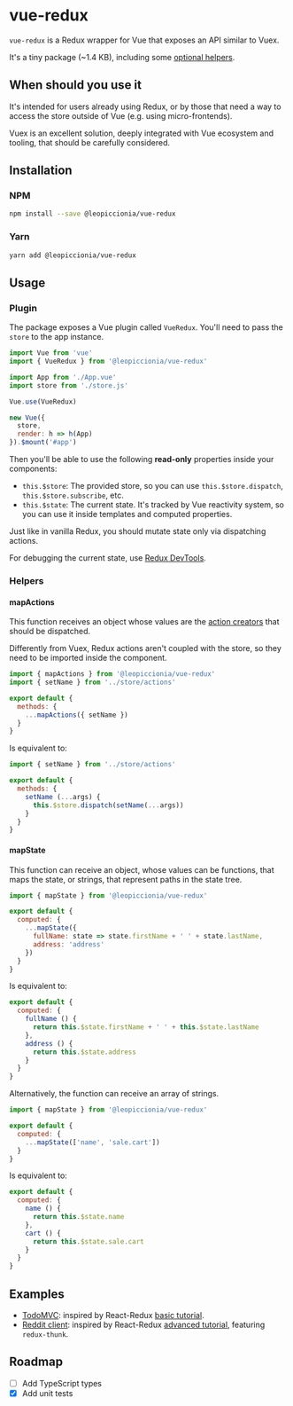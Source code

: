 # vue-redux

`vue-redux` is a Redux wrapper for Vue that exposes an API similar to Vuex.

It's a tiny package (~1.4 KB), including some [optional helpers](#helpers).

## When should you use it

It's intended for users already using Redux, or by those that need a way to access the store outside of Vue (e.g. using micro-frontends).

Vuex is an excellent solution, deeply integrated with Vue ecosystem and tooling, that should be carefully considered.

## Installation

### NPM

```bash
npm install --save @leopiccionia/vue-redux
```

### Yarn

```bash
yarn add @leopiccionia/vue-redux
```

## Usage

### Plugin

The package exposes a Vue plugin called `VueRedux`. You'll need to pass the `store` to the app instance.

```javascript
import Vue from 'vue'
import { VueRedux } from '@leopiccionia/vue-redux'

import App from './App.vue'
import store from './store.js'

Vue.use(VueRedux)

new Vue({
  store,
  render: h => h(App)
}).$mount('#app')
```

Then you'll be able to use the following **read-only** properties inside your components:

* `this.$store`: The provided store, so you can use `this.$store.dispatch`, `this.$store.subscribe`, etc.
* `this.$state`: The current state. It's tracked by Vue reactivity system, so you can use it inside templates and computed properties.

Just like in vanilla Redux, you should mutate state only via dispatching actions.

For debugging the current state, use [Redux DevTools](https://github.com/reduxjs/redux-devtools).

### Helpers

#### mapActions

This function receives an object whose values are the [action creators](https://redux.js.org/glossary#action-creator) that should be dispatched.

Differently from Vuex, Redux actions aren't coupled with the store, so they need to be imported inside the component.

```javascript
import { mapActions } from '@leopiccionia/vue-redux'
import { setName } from '../store/actions'

export default {
  methods: {
    ...mapActions({ setName })
  }
}
```

Is equivalent to:

```javascript
import { setName } from '../store/actions'

export default {
  methods: {
    setName (...args) {
      this.$store.dispatch(setName(...args))
    }
  }
}
```

#### mapState

This function can receive an object, whose values can be functions, that maps the state, or strings, that represent paths in the state tree.

```javascript
import { mapState } from '@leopiccionia/vue-redux'

export default {
  computed: {
    ...mapState({
      fullName: state => state.firstName + ' ' + state.lastName,
      address: 'address'
    })
  }
}
```

Is equivalent to:

```javascript
export default {
  computed: {
    fullName () {
      return this.$state.firstName + ' ' + this.$state.lastName
    },
    address () {
      return this.$state.address
    }
  }
}
```

Alternatively, the function can receive an array of strings.

```javascript
import { mapState } from '@leopiccionia/vue-redux'

export default {
  computed: {
    ...mapState(['name', 'sale.cart'])
  }
}
```

Is equivalent to:

```javascript
export default {
  computed: {
    name () {
      return this.$state.name
    },
    cart () {
      return this.$state.sale.cart
    }
  }
}
```

## Examples

* [TodoMVC](/examples/todomvc): inspired by React-Redux [basic tutorial](https://redux.js.org/basics/usage-with-react).
* [Reddit client](/examples/reddit-client): inspired by React-Redux [advanced tutorial](https://redux.js.org/advanced/example-reddit-api), featuring `redux-thunk`.

## Roadmap

* [ ] Add TypeScript types
* [x] Add unit tests
